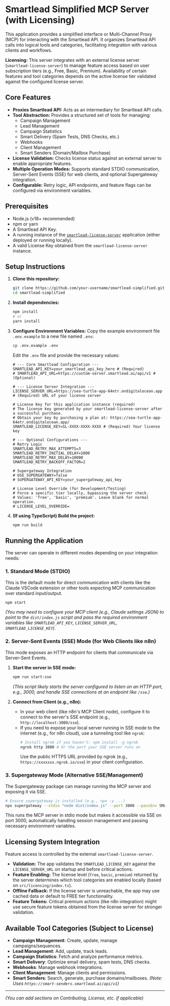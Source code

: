 # Smartlead Simplified MCP Server (with Licensing)

This application provides a simplified interface or Multi-Channel Proxy (MCP) for interacting with the Smartlead API. It organizes Smartlead API calls into logical tools and categories, facilitating integration with various clients and workflows.

**Licensing:** This server integrates with an external license server (`smartlead-license-server`) to manage feature access based on user subscription tiers (e.g., Free, Basic, Premium). Availability of certain features and tool categories depends on the active license tier validated against the configured license server.

## Core Features

*   **Proxies Smartlead API:** Acts as an intermediary for Smartlead API calls.
*   **Tool Abstraction:** Provides a structured set of tools for managing:
    *   Campaign Management
    *   Lead Management
    *   Campaign Statistics
    *   Smart Delivery (Spam Tests, DNS Checks, etc.)
    *   Webhooks
    *   Client Management
    *   Smart Senders (Domain/Mailbox Purchase)
*   **License Validation:** Checks license status against an external server to enable appropriate features.
*   **Multiple Operation Modes:** Supports standard STDIO communication, Server-Sent Events (SSE) for web clients, and optional Supergateway integration.
*   **Configurable:** Retry logic, API endpoints, and feature flags can be configured via environment variables.

## Prerequisites

*   Node.js (v18+ recommended)
*   npm or yarn
*   A Smartlead API Key.
*   A running instance of the [`smartlead-license-server`](https://github.com/your-username/smartlead-license-server) application (either deployed or running locally).
*   A valid License Key obtained from the `smartlead-license-server` instance.

## Setup Instructions

1.  **Clone this repository:**
    ```bash
    git clone https://github.com/your-username/smartlead-simplified.git
    cd smartlead-simplified
    ```

2.  **Install dependencies:**
    ```bash
    npm install
    # or
    yarn install
    ```

3.  **Configure Environment Variables:**
    Copy the example environment file `.env.example` to a new file named `.env`:
    ```bash
    cp .env.example .env
    ```
    Edit the `.env` file and provide the necessary values:

    ```dotenv
    # --- Core Smartlead Configuration ---
    SMARTLEAD_API_KEY=your_smartlead_api_key_here # (Required)
    # SMARTLEAD_API_URL=https://custom-server.smartlead.ai/api/v1 # (Optional)

    # --- License Server Integration ---
    LICENSE_SERVER_URL=https://sea-turtle-app-64etr.ondigitalocean.app # (Required) URL of your license server
    
    # License Key for this application instance (required)
    # The license key generated by your smartlead-license-server after a successful purchase.
    # Obtain your key by purchasing a plan at: https://sea-turtle-app-64etr.ondigitalocean.app/
    SMARTLEAD_LICENSE_KEY=SL-XXXX-XXXX-XXXX # (Required) Your license key

    # --- Optional Configurations ---
    # Retry Logic
    SMARTLEAD_RETRY_MAX_ATTEMPTS=3
    SMARTLEAD_RETRY_INITIAL_DELAY=1000
    SMARTLEAD_RETRY_MAX_DELAY=10000
    SMARTLEAD_RETRY_BACKOFF_FACTOR=2

    # Supergateway Integration
    # USE_SUPERGATEWAY=false
    # SUPERGATEWAY_API_KEY=your_supergateway_api_key

    # License Level Override (for Development/Testing)
    # Force a specific tier locally, bypassing the server check.
    # Values: 'free', 'basic', 'premium'. Leave blank for normal operation.
    # LICENSE_LEVEL_OVERRIDE=
    ```
4.  **(If using TypeScript) Build the project:**
    ```bash
    npm run build
    ```

## Running the Application

The server can operate in different modes depending on your integration needs:

### 1. Standard Mode (STDIO)

This is the default mode for direct communication with clients like the Claude VSCode extension or other tools expecting MCP communication over standard input/output.

```bash
npm start
```

*(You may need to configure your MCP client (e.g., Claude settings JSON) to point to the `dist/index.js` script and pass the required environment variables like `SMARTLEAD_API_KEY`, `LICENSE_SERVER_URL`, `SMARTLEAD_LICENSE_KEY`).*

### 2. Server-Sent Events (SSE) Mode (for Web Clients like n8n)

This mode exposes an HTTP endpoint for clients that communicate via Server-Sent Events.

1.  **Start the server in SSE mode:**
    ```bash
    npm run start:sse
    ```
    *(This script likely starts the server configured to listen on an HTTP port, e.g., 3000, and handle SSE connections at an endpoint like `/sse`.)*

2.  **Connect from Client (e.g., n8n):**
    *   In your web client (like n8n's MCP Client node), configure it to connect to the server's SSE endpoint (e.g., `http://localhost:3000/sse`).
    *   If you need to expose your local server running in SSE mode to the internet (e.g., for n8n cloud), use a tunneling tool like `ngrok`:
        ```bash
        # Install ngrok if you haven't: npm install -g ngrok
        ngrok http 3000 # Or the port your SSE server runs on
        ```
        Use the public HTTPS URL provided by ngrok (e.g., `https://xxxxxxx.ngrok.io/sse`) in your client configuration.

### 3. Supergateway Mode (Alternative SSE/Management)

The Supergateway package can manage running the MCP server and exposing it via SSE.

```bash
# Ensure supergateway is installed (e.g., npx -y ...)
npx supergateway --stdio "node dist/index.js" --port 3000 --passEnv SMARTLEAD_API_KEY,LICENSE_SERVER_URL,SMARTLEAD_LICENSE_KEY
```
This runs the MCP server in stdio mode but makes it accessible via SSE on port 3000, automatically handling session management and passing necessary environment variables.

## Licensing System Integration

Feature access is controlled by the external `smartlead-license-server`.

*   **Validation:** The app validates the `SMARTLEAD_LICENSE_KEY` against the `LICENSE_SERVER_URL` on startup and before critical actions.
*   **Feature Enabling:** The license level (`free`, `basic`, `premium`) returned by the server determines which tool categories are enabled locally (based on `src/licensing/index.ts`).
*   **Offline Fallback:** If the license server is unreachable, the app may use cached data or default to FREE tier functionality.
*   **Feature Tokens:** Critical premium actions (like n8n integration) might use secure feature tokens obtained from the license server for stronger validation.

## Available Tool Categories (Subject to License)

*   **Campaign Management**: Create, update, manage campaigns/sequences.
*   **Lead Management**: Add, update, track leads.
*   **Campaign Statistics**: Fetch and analyze performance metrics.
*   **Smart Delivery**: Optimize email delivery, spam tests, DNS checks.
*   **Webhooks**: Manage webhook integrations.
*   **Client Management**: Manage clients and permissions.
*   **Smart Senders**: Search, generate, purchase domains/mailboxes. *(Note: Uses `https://smart-senders.smartlead.ai/api/v1`)*

---
*(You can add sections on Contributing, License, etc. if applicable)*
